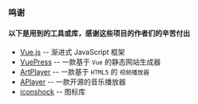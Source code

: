 

### 鸣谢
#### 以下是用到的工具或库，感谢这些项目的作者们的辛苦付出
- [Vue.js](https://github.com/vuepress/core) -- 渐进式 JavaScript 框架
- [VuePress](https://github.com/vuepress/core) -- 一款基于 `Vue` 的静态网站生成器
- [ArtPlayer](https://github.com/zhw2590582/ArtPlayer) -- 一款基于 `HTML5` 的 `视频播放器`
- [APlayer](https://github.com/DIYgod/APlayer) -- 一款开源的音乐播放器
- [iconshock](https://www.iconshock.com/) -- 图标库
